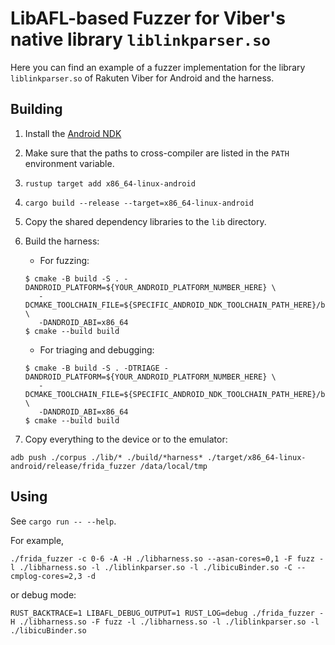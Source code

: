 # LibAFL-based Fuzzer for Viber's native library `liblinkparser.so`

Here you can find an example of a fuzzer implementation for the library `liblinkparser.so` of Rakuten Viber for Android and the harness.

## Building

1. Install the [Android NDK](https://developer.android.com/ndk)
2. Make sure that the paths to cross-compiler are listed in the `PATH` environment variable.
3. `rustup target add x86_64-linux-android`
4. `cargo build --release --target=x86_64-linux-android`
5. Copy the shared dependency libraries to the `lib` directory.
6. Build the harness:
   - For fuzzing:
   ```console
   $ cmake -B build -S . -DANDROID_PLATFORM=${YOUR_ANDROID_PLATFORM_NUMBER_HERE} \
      -DCMAKE_TOOLCHAIN_FILE=${SPECIFIC_ANDROID_NDK_TOOLCHAIN_PATH_HERE}/build/cmake/android.toolchain.cmake \
      -DANDROID_ABI=x86_64
   $ cmake --build build
   ```

   - For triaging and debugging:
   ```console
   $ cmake -B build -S . -DTRIAGE -DANDROID_PLATFORM=${YOUR_ANDROID_PLATFORM_NUMBER_HERE} \
      -DCMAKE_TOOLCHAIN_FILE=${SPECIFIC_ANDROID_NDK_TOOLCHAIN_PATH_HERE}/build/cmake/android.toolchain.cmake \
      -DANDROID_ABI=x86_64
   $ cmake --build build
   ```
7. Copy everything to the device or to the emulator:

```shell
adb push ./corpus ./lib/* ./build/*harness* ./target/x86_64-linux-android/release/frida_fuzzer /data/local/tmp
```

## Using

See `cargo run -- --help`.

For example,

```shell
./frida_fuzzer -c 0-6 -A -H ./libharness.so --asan-cores=0,1 -F fuzz -l ./libharness.so -l ./liblinkparser.so -l ./libicuBinder.so -C --cmplog-cores=2,3 -d
```

or debug mode:

```shell
RUST_BACKTRACE=1 LIBAFL_DEBUG_OUTPUT=1 RUST_LOG=debug ./frida_fuzzer -H ./libharness.so -F fuzz -l ./libharness.so -l ./liblinkparser.so -l ./libicuBinder.so
```
